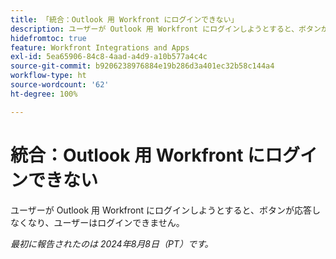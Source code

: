 ```yaml
---
title: 「統合：Outlook 用 Workfront にログインできない」
description: ユーザーが Outlook 用 Workfront にログインしようとすると、ボタンが応答しなくなり、ユーザーはログインできません。
hidefromtoc: true
feature: Workfront Integrations and Apps
exl-id: 5ea65906-84c8-4aad-a4d9-a10b577a4c4c
source-git-commit: b9206238976884e19b286d3a401ec32b58c144a4
workflow-type: ht
source-wordcount: '62'
ht-degree: 100%

---
```


# 統合：Outlook 用 Workfront にログインできない

ユーザーが Outlook 用 Workfront にログインしようとすると、ボタンが応答しなくなり、ユーザーはログインできません。

_最初に報告されたのは 2024年8月8日（PT）です。_
